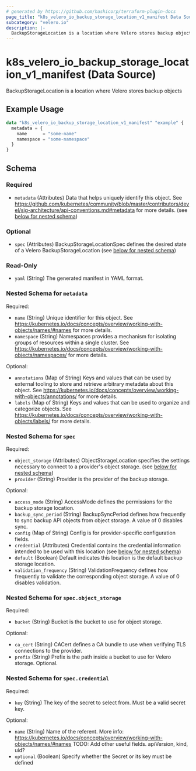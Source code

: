 ```yaml
---
# generated by https://github.com/hashicorp/terraform-plugin-docs
page_title: "k8s_velero_io_backup_storage_location_v1_manifest Data Source - terraform-provider-k8s"
subcategory: "velero.io"
description: |-
  BackupStorageLocation is a location where Velero stores backup objects
---
```


# k8s_velero_io_backup_storage_location_v1_manifest (Data Source)

BackupStorageLocation is a location where Velero stores backup objects

## Example Usage

```terraform
data "k8s_velero_io_backup_storage_location_v1_manifest" "example" {
  metadata = {
    name      = "some-name"
    namespace = "some-namespace"
  }
}
```

<!-- schema generated by tfplugindocs -->
## Schema

### Required

- `metadata` (Attributes) Data that helps uniquely identify this object. See https://github.com/kubernetes/community/blob/master/contributors/devel/sig-architecture/api-conventions.md#metadata for more details. (see [below for nested schema](#nestedatt--metadata))

### Optional

- `spec` (Attributes) BackupStorageLocationSpec defines the desired state of a Velero BackupStorageLocation (see [below for nested schema](#nestedatt--spec))

### Read-Only

- `yaml` (String) The generated manifest in YAML format.

<a id="nestedatt--metadata"></a>
### Nested Schema for `metadata`

Required:

- `name` (String) Unique identifier for this object. See https://kubernetes.io/docs/concepts/overview/working-with-objects/names/#names for more details.
- `namespace` (String) Namespaces provides a mechanism for isolating groups of resources within a single cluster. See https://kubernetes.io/docs/concepts/overview/working-with-objects/namespaces/ for more details.

Optional:

- `annotations` (Map of String) Keys and values that can be used by external tooling to store and retrieve arbitrary metadata about this object. See https://kubernetes.io/docs/concepts/overview/working-with-objects/annotations/ for more details.
- `labels` (Map of String) Keys and values that can be used to organize and categorize objects. See https://kubernetes.io/docs/concepts/overview/working-with-objects/labels/ for more details.


<a id="nestedatt--spec"></a>
### Nested Schema for `spec`

Required:

- `object_storage` (Attributes) ObjectStorageLocation specifies the settings necessary to connect to a provider's object storage. (see [below for nested schema](#nestedatt--spec--object_storage))
- `provider` (String) Provider is the provider of the backup storage.

Optional:

- `access_mode` (String) AccessMode defines the permissions for the backup storage location.
- `backup_sync_period` (String) BackupSyncPeriod defines how frequently to sync backup API objects from object storage. A value of 0 disables sync.
- `config` (Map of String) Config is for provider-specific configuration fields.
- `credential` (Attributes) Credential contains the credential information intended to be used with this location (see [below for nested schema](#nestedatt--spec--credential))
- `default` (Boolean) Default indicates this location is the default backup storage location.
- `validation_frequency` (String) ValidationFrequency defines how frequently to validate the corresponding object storage. A value of 0 disables validation.

<a id="nestedatt--spec--object_storage"></a>
### Nested Schema for `spec.object_storage`

Required:

- `bucket` (String) Bucket is the bucket to use for object storage.

Optional:

- `ca_cert` (String) CACert defines a CA bundle to use when verifying TLS connections to the provider.
- `prefix` (String) Prefix is the path inside a bucket to use for Velero storage. Optional.


<a id="nestedatt--spec--credential"></a>
### Nested Schema for `spec.credential`

Required:

- `key` (String) The key of the secret to select from. Must be a valid secret key.

Optional:

- `name` (String) Name of the referent. More info: https://kubernetes.io/docs/concepts/overview/working-with-objects/names/#names TODO: Add other useful fields. apiVersion, kind, uid?
- `optional` (Boolean) Specify whether the Secret or its key must be defined
